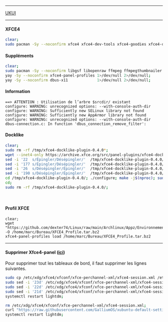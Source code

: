 ---------------------------------------------------------------------------------------------------------------------------------------------------

[UKUI](https://github.com/ukui/ukui-desktop-environment)

---------------------------------------------------------------------------------------------------------------------------------------------------
#### XFCE4
```bash
clear;
sudo pacman -Sy --noconfirm xfce4 xfce4-dev-tools xfce4-goodies xfce4-datetime-plugin xfce4-whiskermenu-plugin 1>/dev/null;
```

#### Suppléments
```bash
clear;
sudo pacman -Sy --noconfirm libgsf libopenraw ffmpeg ffmpegthumbnailer libgepub poppler poppler-glib 1>/dev/null;
yay -Sy --noconfirm xfce4-panel-profiles 1>/dev/null 2>/dev/null;
yay -Sy --noconfirm dbus-x11             1>/dev/null 2>/dev/null;
```

#### Information
```
==> ATTENTION : Utilisation de l’arbre $srcdir/ existant
configure: WARNING: unrecognized options: --with-console-auth-dir
configure: WARNING: Sufficiently new SELinux library not found
configure: WARNING: Sufficiently new AppArmor library not found
configure: WARNING: unrecognized options: --with-console-auth-dir
dbus-connection.c: In function 'dbus_connection_remove_filter':
```



#### Docklike
```bash
clear;
sudo rm -rf /tmp/xfce4-docklike-plugin-0.4.0*;
wget --inet4-only https://archive.xfce.org/src/panel-plugins/xfce4-docklike-plugin/0.4/xfce4-docklike-plugin-0.4.0.tar.bz2 -O /tmp/xfce4-docklike-plugin-0.4.0.tar.bz2 && tar xf /tmp/xfce4-docklike-plugin-0.4.0.tar.bz2 -C /tmp;
sed -i '22  s/Épingler/Désépingler/'  /tmp/xfce4-docklike-plugin-0.4.0/po/fr.po;
sed -i '177 s/Épingler/Désépingler/'  /tmp/xfce4-docklike-plugin-0.4.0/po/fr.po;
sed -i '26  s/Désépingler/Épingler/'  /tmp/xfce4-docklike-plugin-0.4.0/po/fr.po;
sed -i '190 s/Désépingler/Épingler/'  /tmp/xfce4-docklike-plugin-0.4.0/po/fr.po;
cd /tmp/xfce4-docklike-plugin-0.4.0/; ./configure; make -j$(nproc); sudo make install 1>/dev/null;
cd;
sudo rm -rf /tmp/xfce4-docklike-plugin-0.4.0/;
```
<br />

#### Profil XFCE
```
clear;
wget "https://github.com/dexter74/Linux/raw/main/Archlinux/Appz/Environnements_Graphique/XFCE4_Profile.tar.bz2" -O /home/marc/Bureau/XFCE4_Profile.tar.bz2
xfce4-panel-profiles load /home/marc/Bureau/XFCE4_Profile.tar.bz2 
```

---------------------------------------------------------------------------------------------------------------------------------------------------

#### Supprimer Xfce4-panel ([ici](https://unix.stackexchange.com/questions/38048/how-to-remove-all-the-panels-in-xfce))
Pour supprimer tout les tableaux de bord, il faut supprimer les lignes suivantes.

```bash
sudo cp /etc/xdg/xfce4/xfconf/xfce-perchannel-xml/xfce4-session.xml /etc/xdg/xfce4/xfconf/xfce-perchannel-xml/xfce4-session.xml.old
sudo sed -i '23d' /etc/xdg/xfce4/xfconf/xfce-perchannel-xml/xfce4-session.xml;
sudo sed -i '22d' /etc/xdg/xfce4/xfconf/xfce-perchannel-xml/xfce4-session.xml;
sudo sed -i '21d' /etc/xdg/xfce4/xfconf/xfce-perchannel-xml/xfce4-session.xml;
systemctl restart lightdm;
```


```bash
rm /etc/xdg/xfce4/xfconf/xfce-perchannel-xml/xfce4-session.xml;
curl "https://raw.githubusercontent.com/GalliumOS/xubuntu-default-settings/master/etc/xdg/xdg-xubuntu/xfce4/xfconf/xfce-perchannel-xml/xfce4-session.xml" > /etc/xdg/xfce4/xfconf/xfce-perchannel-xml/xfce4-session.xml;
systemctl restart lightdm;
```
